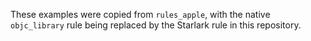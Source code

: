These examples were copied from `rules_apple`, with the native `objc_library`
rule being replaced by the Starlark rule in this repository.
